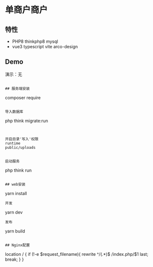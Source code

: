 

单商户商户
===============

## 特性

* PHP8 thinkphp8 mysql
* vue3 typescript vite arco-design

## Demo

演示：无

~~~

## 服务端安装

~~~
composer require
~~~

导入数据库

~~~
php think migrate:run
~~~


开启目录'写入'权限
runtime
public/uploads


启动服务

~~~
php think run
~~~

## web安装

~~~
yarn install
~~~
开发

~~~
yarn dev 
~~~
发布

~~~
yarn build 
~~~

## Nginx配置

~~~
location / {
  if (!-e $request_filename){
  	rewrite ^/(.*)$ /index.php/$1 last;
  	break;
  }
}
~~~



